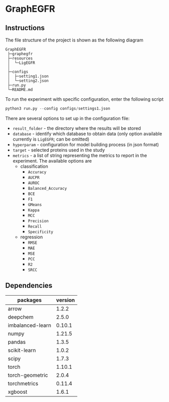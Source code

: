 <!-- markdownlint-disable MD033 -->

# GraphEGFR

## Instructions

The file structure of the project is shown as the following diagram

```text
GraphEGFR
 ├─graphegfr
 ├─resources
 │  └─LigEGFR
 │
 ├─configs
 │  ├─setting1.json
 │  └─setting2.json
 ├─run.py
 └─README.md
```

To run the experiment with specific configuration, enter the following script

```python
python3 run.py --config configs/settings1.json
```

There are several options to set up in the configuration file:

- `result_folder` - the directory where the results will be stored
- `database` - identify which database to obtain data (only option available currently is `LigEGFR`; can be omitted)
- `hyperparam` - configuration for model building process (in json format)
- `target` - selected proteins used in the study
- `metrics` - a list of string representing the metrics to report in the experiment. The available options are
  - classification
    - `Accuracy`
    - `AUCPR`
    - `AUROC`
    - `Balanced_Accuracy`
    - `BCE`
    - `F1`
    - `GMeans`
    - `Kappa`
    - `MCC`
    - `Precision`
    - `Recall`
    - `Specificity`
  - regression
    - `RMSE`
    - `MAE`
    - `MSE`
    - `PCC`
    - `R2`
    - `SRCC`

## Dependencies

packages             | version
-------------------- | ----------
arrow                | 1.2.2
deepchem             | 2.5.0
imbalanced-learn     | 0.10.1
numpy                | 1.21.5
pandas               | 1.3.5
scikit-learn         | 1.0.2
scipy                | 1.7.3
torch                | 1.10.1
torch-geometric      | 2.0.4
torchmetrics         | 0.11.4
xgboost              | 1.6.1
